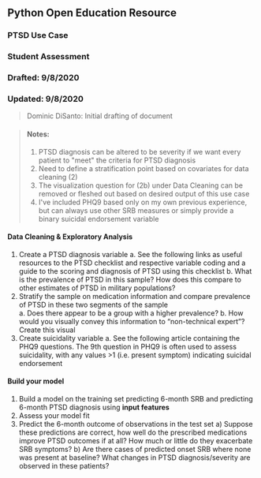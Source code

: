 ## Python Open Education Resource
### PTSD Use Case
### Student Assessment
### Drafted: 9/8/2020
### Updated: 9/8/2020
>	Dominic DiSanto: Initial drafting of document

> #### Notes:
> 1) PTSD diagnosis can be altered to be severity if we want every patient to "meet" the criteria for PTSD diagnosis
> 2) Need to define a stratification point based on covariates for data cleaning (2)
> 3) The visualization question for (2b) under Data Cleaning can be removed or fleshed out based on desired output of this use case
> 4) I've included PHQ9 based only on my own previous experience, but can always use other SRB measures or simply provide a binary suicidal endorsement variable 


#### Data Cleaning & Exploratory Analysis
1) Create a PTSD diagnosis variable 
   a. See the following links as useful resources to the PTSD checklist and respective variable coding and a guide to the scoring and diagnosis of PTSD using this checklist
   b. What is the prevalence of PTSD in this sample? How does this compare to other estimates of PTSD in military populations? 
2) Stratify the sample on medication information and compare prevalence of PTSD in these two segments of the sample    
   a. Does there appear to be a group with a higher prevalence?
   b. How would you visually convey this information to “non-technical expert”? Create this visual
3) Create suicidality variable
   a. See the following article containing the PHQ9 questions. The 9th question in PHQ9 is often used to assess suicidality, with any values >1 (i.e. present symptom) indicating suicidal endorsement
 
#### Build your model
1) Build a model on the training set predicting 6-month SRB and predicting 6-month PTSD diagnosis using **input features**
2) Assess your model fit
3) Predict the 6-month outcome of observations in the test set
   a) Suppose these predictions are correct, how well do the prescribed medications improve PTSD outcomes if at all? How much or little do they exacerbate SRB symptoms?
   b) Are there cases of predicted onset SRB where none was present at baseline? What changes in PTSD diagnosis/severity are observed in these patients? 
		
